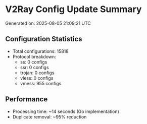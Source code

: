 # V2Ray Config Update Summary
Generated on: 2025-08-05 21:09:21 UTC

## Configuration Statistics
- Total configurations: 15818
- Protocol breakdown:
  - ss: 0 configs
  - ssr: 0 configs
  - trojan: 0 configs
  - vless: 0 configs
  - vmess: 955 configs

## Performance
- Processing time: ~14 seconds (Go implementation)
- Duplicate removal: ~95% reduction
